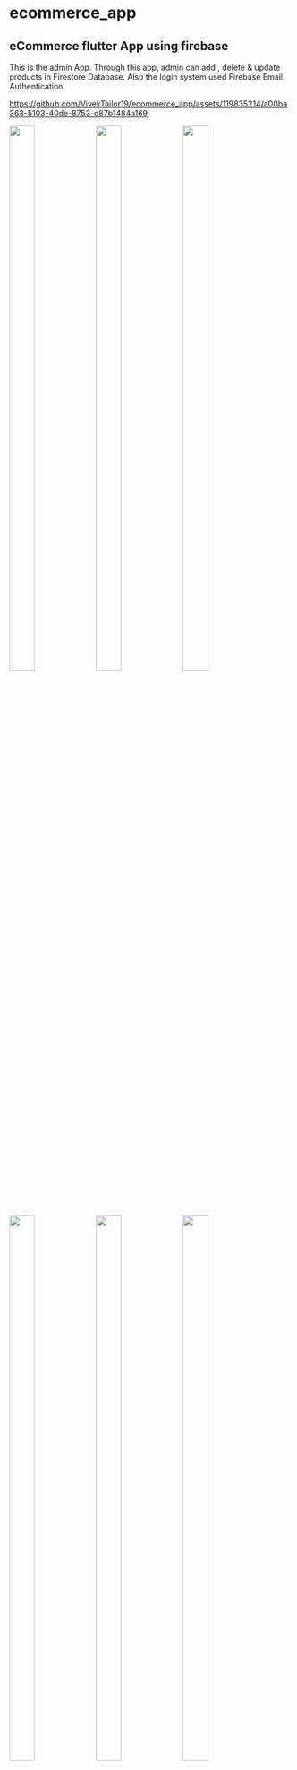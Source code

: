 # ecommerce_app
## eCommerce flutter App using firebase
This is the admin App. Through this app, admin can add , delete & update products in Firestore Database.
Also the login system used Firebase Email Authentication.


https://github.com/VivekTailor19/ecommerce_app/assets/119835214/a00ba363-5103-40de-8753-d87b1484a169

<p>

<img src = "https://github.com/VivekTailor19/ecommerce_app/assets/119835214/367a0cbb-bdfe-47af-9874-5c3127f6ad0e" height="50%" width="30%">
<img src = "https://github.com/VivekTailor19/ecommerce_app/assets/119835214/287ab037-d219-43bd-b7f9-6bf0ffde503c" height="50%" width="30%">
<img src = "https://github.com/VivekTailor19/ecommerce_app/assets/119835214/88175cab-9ee9-41b5-88e0-c8e7cc7de0f1" height="50%" width="30%">
<img src = "https://github.com/VivekTailor19/ecommerce_app/assets/119835214/42a80b6e-ef4c-4567-b493-cd1b050eea6e" height="50%" width="30%">
<img src = "https://github.com/VivekTailor19/ecommerce_app/assets/119835214/78f43b7b-1440-4c94-9094-09571cc42178" height="50%" width="30%">
<img src = "https://github.com/VivekTailor19/ecommerce_app/assets/119835214/e1c91402-22e9-432f-b7c9-a225a14dd9d9" height="50%" width="30%">
<img src = "https://github.com/VivekTailor19/ecommerce_app/assets/119835214/cee5beaa-c2ce-44eb-b6ff-97d35cad0742" height="50%" width="30%">
<img src = "https://github.com/VivekTailor19/ecommerce_app/assets/119835214/6532b957-6f4a-4f76-9df2-475ce79ce6be" height="50%" width="30%">
<img src = "https://github.com/VivekTailor19/ecommerce_app/assets/119835214/ed492c45-e87e-44a7-aa24-fdfd41b88c26" height="50%" width="30%">
<img src = "https://github.com/VivekTailor19/ecommerce_app/assets/119835214/b788115f-885e-4ea0-9a6a-72352632c6a4" height="50%" width="30%">
<img src = "https://github.com/VivekTailor19/ecommerce_app/assets/119835214/857ec928-e7be-4a39-b6b3-c4d13f40061d" height="50%" width="30%">
<img src = "https://github.com/VivekTailor19/ecommerce_app/assets/119835214/3f984eaa-03b0-49aa-bece-69a934885ea5" height="50%" width="30%">
<img src = "https://github.com/VivekTailor19/ecommerce_app/assets/119835214/0decdeb0-3416-4fae-948c-1fed1fb8af0d" height="50%" width="30%">
<img src = "https://github.com/VivekTailor19/ecommerce_app/assets/119835214/9b8d2895-45a7-4571-a4d2-73f2b626a98e" height="50%" width="30%">


</p>

The customer app project (<b>fashion_forword</b>) link is as below : 
-  [fasion_forword](https://github.com/VivekTailor19/fashion_forward.git)



